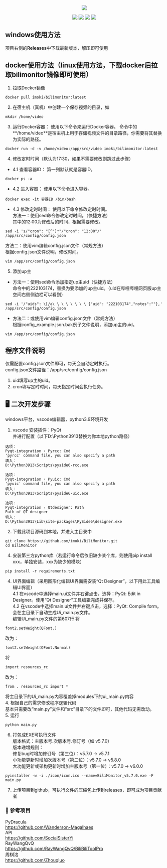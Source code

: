 <div align="center">
    <img src="https://socialify.git.ci/imoki/BiliMonitor/image?description=1&font=Rokkitt&forks=1&issues=1&language=1&owner=1&pattern=Circuit%20Board&pulls=1&stargazers=1&theme=Dark">

<div id="shield">

[![][github-stars-shield]][github-stars-link]
[![][github-forks-shield]][github-forks-link]
[![][github-issues-shield]][github-issues-link]
[![][github-contributors-shield]][github-contributors-link]

<!-- SHIELD GROUP -->
</div>
</div>

## windows使用方法
项目右侧的**Releases**中下载最新版本，解压即可使用

## docker使用方法（linux使用方法，下载docker后拉取bilimonitor镜像即可使用）
1. 拉取Docker镜像  
```
docker pull imoki/bilimonitor:latest
```
  
2. 在宿主机（真机）中创建一个保存视频的目录，如  
```
mkdir /home/video
```
  
3. 运行Docker容器： 使用以下命令来运行Docker容器。 
命令中的**/home/video**是宿主机上用于存储视频文件的目录路径，你需要将其替换为实际的路径。  
```
docker run -d -v /home/video:/app/src/video imoki/bilimonitor:latest
```
  
4. 修改定时时间（默认为17:30，如果不需要修改则跳过此步骤）  
- 4.1 查看容器ID： 第一列默认就是容器ID。
```
docker ps -a
```
- 4.2 进入容器： 使用以下命令进入容器。
``` 
docker exec -it 容器ID /bin/bash  
```
- 4.3 修改定时时间： 使用以下命令修改定时时间。  
方法一：使用sed命令修改定时时间。（快捷方法）  
其中的12:00为修改后的时间，根据需要修改。  
```
sed -i 's/"cron": "[^"]*"/"cron": "12:00"/' /app/src/config/config.json
```
  
方法二：使用vim编辑config.json文件（常规方法）  
根据config.json文件说明，修改时间。  
```
vim /app/src/config/config.json  
```


5. 添加up主
- 方法一：使用sed命令添加指定up主uid（快捷方法）  
命令中的222103174，替换为要添加的up主uid。（uid在哔哩哔哩网页版up主空间右侧侧边栏可以看到）  
```
sed -i '/"uids": \[/a\ \ \ \ \ \ \ \ {"uid": "222103174","notes":""},' /app/src/config/config.json
```
   
- 方法二：或使用vim编辑config.json文件（常规方法）   
根据config_example.json.bak例子文件说明，添加up主的uid。  
```
vim /app/src/config/config.json  
```
 
  
## 程序文件说明
仅需配置config.json文件即可，每天会自动定时执行。  
config.json文件路径：/app/src/config/config.json  
1. uid填写up主的uid。  
2. cron填写定时时间，每天指定时间会执行任务。

## 🖥️ 二次开发步骤
windows平台，vscode编辑器，python3.9环境开发  
1. vscode 安装插件：PyQt  
并进行配置（以下D:\Python3913替换为你本地python路径）  
```
选项：
Pyqt-integration › Pyrcc: Cmd
'pyrcc' command file, you can also specify a path
填入：
D:\Python3913\Scripts\pyside6-rcc.exe

选项：
Pyqt-integration › Pyuic: Cmd
'pyuic' command file, you can also specify a path
填入：
D:\Python3913\Scripts\pyside6-uic.exe

选项：
Pyqt-integration › Qtdesigner: Path
Path of QT designer
填入：
D:\Python3913\Lib\site-packages\PySide6\designer.exe
```  
2. 下载此项目源码到本地，并进入主目录中
```
git clone https://github.com/imoki/BiliMonitor.git
cd BiliMonitor
```  
4. 安装第三方python库（若运行命令后依旧缺少某个库，则使用pip install xxx，单独安装，xxx为缺少的模块）  
```
pip install -r requirements.txt
```
4. UI界面编辑（采用图形化编辑UI界面需安装“Qt Designer”，以下用此工具编辑UI界面）  
4.1 在vscode中选择main.ui文件并右键点击，选择：PyQt: Edit in Designer。使用“Qt Designer”工具编辑完成并保存。  
4.2 在vscode中选择main.ui文件并右键点击，选择：PyQt: Compile form。会在主目录下自动生成Ui_main.py文件。  
编辑Ui_main.py文件的第607行
将
``` 
font2.setWeight(QFont.)
```  
改为：
```
font2.setWeight(QFont.Normal)
```
将
``` 
import resources_rc
```  
改为：
```
from . resources_rc import *
```
将主目录下的Ui_main.py内容覆盖掉modules下的ui_main.py内容   
4. 根据自己的需求修改程序逻辑代码  
基本只需要改“main.py”文件和“src”目录下的文件即可，其他代码无需改动。    
5. 运行
```
python main.py
```

6. 打包成EXE可执行文件  
版本格式：主版本号.次版本号.修订号（如 v5.7.0）  
版本递增规则：  
修复bug时增加修订号（第三位）：v5.7.0 → v5.7.1  
小功能更新时增加次版本号（第二位）：v5.7.0 → v5.8.0  
大功能更新或架构更新时增加主版本号（第一位）：v5.7.0 → v6.0.0  
```
pyinstaller -w -i ./icon/icon.ico --name=BiliMonitor_v5.7.0.exe -F main.py 
```

7. 上传项目到github，可执行文件的压缩包上传到releases，即可成为项目贡献者     
  
### 👑 参考项目
PyDracula  
https://github.com/Wanderson-Magalhaes    
API  
https://github.com/SocialSisterYi  
RayWangQvQ  
https://github.com/RayWangQvQ/BiliBiliToolPro  
周棋洛  
https://github.com/Zhouqluo  


<!-- LINK GROUP -->

[github-codespace-link]: https://codespaces.new/imoki/BiliMonitor
[github-codespace-shield]: https://github.com/imoki/BiliMonitor/blob/main/images/codespaces.png?raw=true
[github-contributors-link]: https://github.com/imoki/BiliMonitor/graphs/contributors
[github-contributors-shield]: https://img.shields.io/github/contributors/imoki/BiliMonitor?color=c4f042&labelColor=black&style=flat-square
[github-forks-link]: https://github.com/imoki/BiliMonitor/network/members
[github-forks-shield]: https://img.shields.io/github/forks/imoki/BiliMonitor?color=8ae8ff&labelColor=black&style=flat-square
[github-issues-link]: https://github.com/imoki/BiliMonitor/issues
[github-issues-shield]: https://img.shields.io/github/issues/imoki/BiliMonitor?color=ff80eb&labelColor=black&style=flat-square
[github-stars-link]: https://github.com/imoki/BiliMonitor/stargazers
[github-stars-shield]: https://img.shields.io/github/stars/imoki/BiliMonitor?color=ffcb47&labelColor=black&style=flat-square
[github-releases-link]: https://github.com/imoki/BiliMonitor/releases
[github-releases-shield]: https://img.shields.io/github/v/release/imoki/BiliMonitor?labelColor=black&style=flat-square
[github-release-date-link]: https://github.com/imoki/BiliMonitor/releases
[github-release-date-shield]: https://img.shields.io/github/release-date/imoki/BiliMonitor?labelColor=black&style=flat-square
[pr-welcome-link]: https://github.com/imoki/BiliMonitor/pulls
[pr-welcome-shield]: https://img.shields.io/badge/🤯_pr_welcome-%E2%86%92-ffcb47?labelColor=black&style=for-the-badge
[github-contrib-link]: https://github.com/imoki/BiliMonitor/graphs/contributors
[github-contrib-shield]: https://contrib.rocks/image?repo=imoki%2FBiliMonitor
[docker-pull-shield]: https://img.shields.io/docker/pulls/imoki/BiliMonitor?labelColor=black&style=flat-square
[docker-pull-link]: https://hub.docker.com/repository/docker/imoki/BiliMonitor
[docker-size-shield]: https://img.shields.io/docker/image-size/imoki/BiliMonitor?labelColor=black&style=flat-square
[docker-size-link]: https://hub.docker.com/repository/docker/imoki/BiliMonitor
[docker-stars-shield]: https://img.shields.io/docker/stars/imoki/BiliMonitor?labelColor=black&style=flat-square
[docker-stars-link]: https://hub.docker.com/repository/docker/imoki/BiliMonitor
[starchart-shield]: https://api.star-history.com/svg?repos=imoki/BiliMonitor&type=Date
[starchart-link]: https://api.star-history.com/svg?repos=imoki/BiliMonitor&type=Date
